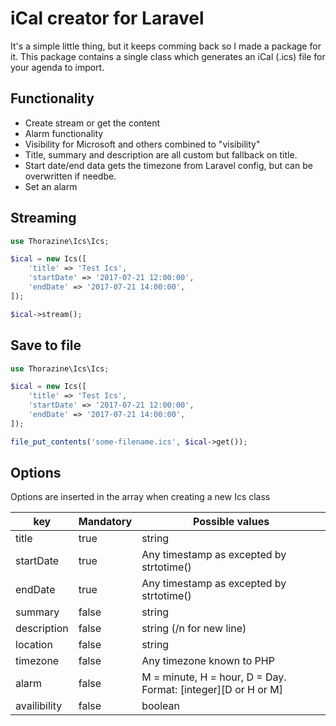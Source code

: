 # iCal creator for Laravel
It's a simple little thing, but it keeps comming back so I made a package for it.
This package contains a single class which generates an iCal (.ics) file for your 
agenda to import. 

## Functionality
- Create stream or get the content
- Alarm functionality
- Visibility for Microsoft and others combined to "visibility"
- Title, summary and description are all custom but fallback on title.
- Start date/end data gets the timezone from Laravel config, but can be overwritten if needbe.
- Set an alarm

## Streaming

```php
use Thorazine\Ics\Ics;

$ical = new Ics([
	'title' => 'Test Ics', 
	'startDate' => '2017-07-21 12:00:00', 
	'endDate' => '2017-07-21 14:00:00',
]);

$ical->stream();
```


## Save to file

```php
use Thorazine\Ics\Ics;

$ical = new Ics([
	'title' => 'Test Ics', 
	'startDate' => '2017-07-21 12:00:00', 
	'endDate' => '2017-07-21 14:00:00',
]);

file_put_contents('some-filename.ics', $ical->get());
``` 


## Options
Options are inserted in the array when creating a new Ics class

| key | Mandatory | Possible values |
| --- | --- | --- |
| title | true | string |
| startDate | true | Any timestamp as excepted by strtotime() |
| endDate | true | Any timestamp as excepted by strtotime() |
| summary | false | string |
| description | false | string (/n for new line) |
| location | false | string |
| timezone | false | Any timezone known to PHP |
| alarm | false | M = minute, H = hour, D = Day. Format: [integer][D or H or M] |
| availibility | false | boolean |
